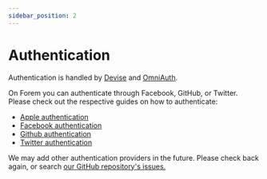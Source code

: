 ```yaml
---
sidebar_position: 2
---
```


# Authentication

Authentication is handled by [Devise](https://github.com/plataformatec/devise)
and [OmniAuth](https://github.com/omniauth/omniauth).

On Forem you can authenticate through Facebook, GitHub, or Twitter. Please check out
the respective guides on how to authenticate:

- [Apple authentication](/backend/auth-apple)
- [Facebook authentication](/backend/auth-facebook)
- [Github authentication](/backend/auth-github)
- [Twitter authentication](/backend/auth-twitter)

We may add other authentication providers in the future. Please check back
again, or search
[our GitHub repository's issues.](https://github.com/forem/forem/issues)
